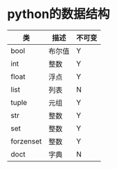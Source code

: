 # python的数据结构
类|描述|不可变
---|---|---|
bool|布尔值|Y
int|整数|Y
float|浮点|Y
list|列表|N
tuple|元组|Y
str|整数|Y
set|整数|Y
forzenset|整数|Y
doct|字典|N

